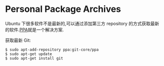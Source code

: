 Personal Package Archives
=====================
Ubuntu 下很多软件不是最新的,可以通过添加第三方 repository 的方式获取最新的软件.[PPA](https://launchpad.net/)就是一个解决方案.

获取最新 Git: 

	$ sudo apt-add-repository ppa:git-core/ppa
	$ sudo apt-get update
	$ sudo apt-get install git
